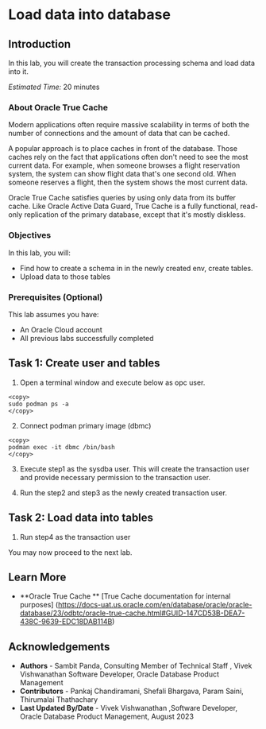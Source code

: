 # Load data into database

## Introduction

In this lab, you will create the transaction processing schema and load data into it.

*Estimated Time:* 20 minutes

### About Oracle True Cache
Modern applications often require massive scalability in terms of both the number of connections and the amount of data that can be cached.

A popular approach is to place caches in front of the database. Those caches rely on the fact that applications often don't need to see the most current data. For example, when someone browses a flight reservation system, the system can show flight data that's one second old. When someone reserves a flight, then the system shows the most current data.

Oracle True Cache satisfies queries by using only data from its buffer cache. Like Oracle Active Data Guard, True Cache is a fully functional, read-only replication of the primary database, except that it's mostly diskless.

### Objectives


In this lab, you will:
* Find how to create a  schema in in the newly created env, create tables.
* Upload data to those tables

### Prerequisites (Optional)

This lab assumes you have:
* An Oracle Cloud account
* All previous labs successfully completed

## Task 1: Create user and tables

1. Open a terminal window and execute below as opc user.

```
<copy>
sudo podman ps -a
</copy>
```

2. Connect podman primary image (dbmc)
```
<copy>
podman exec -it dbmc /bin/bash
</copy>
```

3. Execute step1 as the sysdba user. This will create the transaction user and provide necessary permission to the transaction user.

4. Run the step2 and step3 as the newly created transaction user.

## Task 2: Load data into tables

1. Run step4 as the transaction user


You may now proceed to the next lab.

## Learn More

-  **Oracle True Cache ** 
[True Cache documentation for internal purposes] (https://docs-uat.us.oracle.com/en/database/oracle/oracle-database/23/odbtc/oracle-true-cache.html#GUID-147CD53B-DEA7-438C-9639-EDC18DAB114B)

## Acknowledgements
* **Authors** - Sambit Panda, Consulting Member of Technical Staff , Vivek Vishwanathan Software Developer, Oracle Database Product Management
* **Contributors** - Pankaj Chandiramani, Shefali Bhargava, Param Saini, Thirumalai Thathachary
* **Last Updated By/Date** - Vivek Vishwanathan ,Software Developer, Oracle Database Product Management, August 2023
